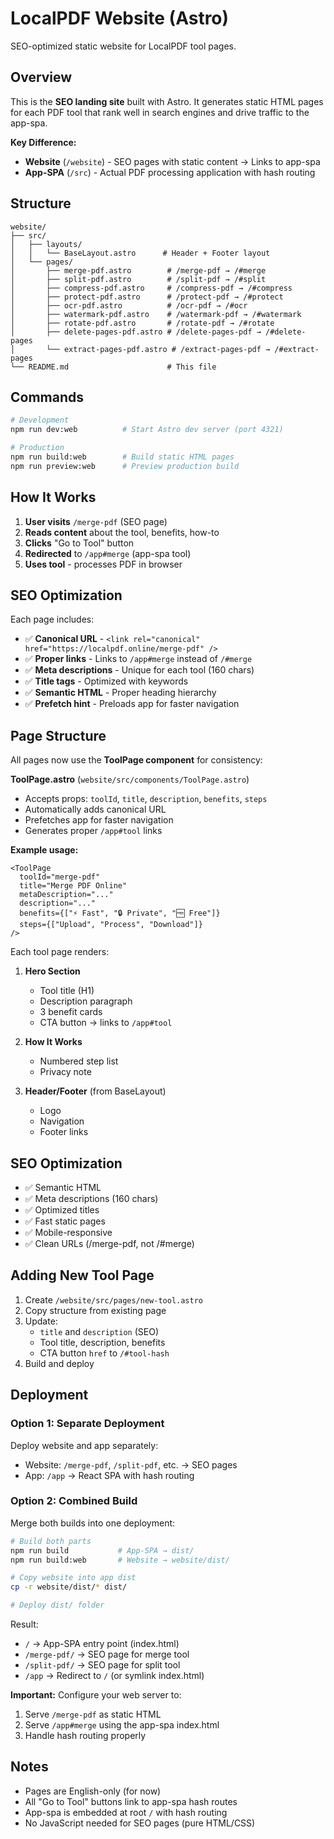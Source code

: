 # LocalPDF Website (Astro)

SEO-optimized static website for LocalPDF tool pages.

## Overview

This is the **SEO landing site** built with Astro. It generates static HTML pages for each PDF tool that rank well in search engines and drive traffic to the app-spa.

**Key Difference:**
- **Website** (`/website`) - SEO pages with static content → Links to app-spa
- **App-SPA** (`/src`) - Actual PDF processing application with hash routing

## Structure

```
website/
├── src/
│   ├── layouts/
│   │   └── BaseLayout.astro      # Header + Footer layout
│   └── pages/
│       ├── merge-pdf.astro        # /merge-pdf → /#merge
│       ├── split-pdf.astro        # /split-pdf → /#split
│       ├── compress-pdf.astro     # /compress-pdf → /#compress
│       ├── protect-pdf.astro      # /protect-pdf → /#protect
│       ├── ocr-pdf.astro          # /ocr-pdf → /#ocr
│       ├── watermark-pdf.astro    # /watermark-pdf → /#watermark
│       ├── rotate-pdf.astro       # /rotate-pdf → /#rotate
│       ├── delete-pages-pdf.astro # /delete-pages-pdf → /#delete-pages
│       └── extract-pages-pdf.astro # /extract-pages-pdf → /#extract-pages
└── README.md                      # This file
```

## Commands

```bash
# Development
npm run dev:web          # Start Astro dev server (port 4321)

# Production
npm run build:web        # Build static HTML pages
npm run preview:web      # Preview production build
```

## How It Works

1. **User visits** `/merge-pdf` (SEO page)
2. **Reads content** about the tool, benefits, how-to
3. **Clicks** "Go to Tool" button
4. **Redirected** to `/app#merge` (app-spa tool)
5. **Uses tool** - processes PDF in browser

## SEO Optimization

Each page includes:

- ✅ **Canonical URL** - `<link rel="canonical" href="https://localpdf.online/merge-pdf" />`
- ✅ **Proper links** - Links to `/app#merge` instead of `/#merge`
- ✅ **Meta descriptions** - Unique for each tool (160 chars)
- ✅ **Title tags** - Optimized with keywords
- ✅ **Semantic HTML** - Proper heading hierarchy
- ✅ **Prefetch hint** - Preloads app for faster navigation

## Page Structure

All pages now use the **ToolPage component** for consistency:

**ToolPage.astro** (`website/src/components/ToolPage.astro`)
- Accepts props: `toolId`, `title`, `description`, `benefits`, `steps`
- Automatically adds canonical URL
- Prefetches app for faster navigation
- Generates proper `/app#tool` links

**Example usage:**
```astro
<ToolPage
  toolId="merge-pdf"
  title="Merge PDF Online"
  metaDescription="..."
  description="..."
  benefits={["⚡ Fast", "🔒 Private", "🆓 Free"]}
  steps={["Upload", "Process", "Download"]}
/>
```

Each tool page renders:

1. **Hero Section**
   - Tool title (H1)
   - Description paragraph
   - 3 benefit cards
   - CTA button → links to `/app#tool`

2. **How It Works**
   - Numbered step list
   - Privacy note

3. **Header/Footer** (from BaseLayout)
   - Logo
   - Navigation
   - Footer links

## SEO Optimization

- ✅ Semantic HTML
- ✅ Meta descriptions (160 chars)
- ✅ Optimized titles
- ✅ Fast static pages
- ✅ Mobile-responsive
- ✅ Clean URLs (/merge-pdf, not /#merge)

## Adding New Tool Page

1. Create `/website/src/pages/new-tool.astro`
2. Copy structure from existing page
3. Update:
   - `title` and `description` (SEO)
   - Tool title, description, benefits
   - CTA button `href` to `/#tool-hash`
4. Build and deploy

## Deployment

### Option 1: Separate Deployment

Deploy website and app separately:
- Website: `/merge-pdf`, `/split-pdf`, etc. → SEO pages
- App: `/app` → React SPA with hash routing

### Option 2: Combined Build

Merge both builds into one deployment:

```bash
# Build both parts
npm run build           # App-SPA → dist/
npm run build:web       # Website → website/dist/

# Copy website into app dist
cp -r website/dist/* dist/

# Deploy dist/ folder
```

Result:
- `/` → App-SPA entry point (index.html)
- `/merge-pdf/` → SEO page for merge tool
- `/split-pdf/` → SEO page for split tool
- `/app` → Redirect to `/` (or symlink index.html)

**Important:** Configure your web server to:
1. Serve `/merge-pdf` as static HTML
2. Serve `/app#merge` using the app-spa index.html
3. Handle hash routing properly

## Notes

- Pages are English-only (for now)
- All "Go to Tool" buttons link to app-spa hash routes
- App-spa is embedded at root `/` with hash routing
- No JavaScript needed for SEO pages (pure HTML/CSS)
